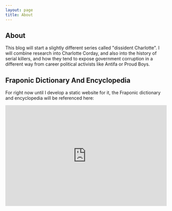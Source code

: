 ```yaml
---
layout: page
title: About
---
```

## About
This blog will start a slightly different series called "dissident Charlotte". I will combine research into Charlotte Corday, and also into the history of serial killers, and how they tend to expose government corruption in a different way from career political activists like Antifa or Proud Boys.

## Fraponic Dictionary And Encyclopedia
For right now until I develop a static website for it, the Fraponic dictionary and encyclopedia will be referenced here:

<iframe width="100%" height="315" src="https://www.youtube.com/embed/videoseries?list=PLcpDrb3S0v9OJ15PO498vThwXajkm9KtW" title="YouTube video player" frameborder="0" allow="accelerometer; autoplay; clipboard-write; encrypted-media; gyroscope; picture-in-picture" allowfullscreen></iframe>
